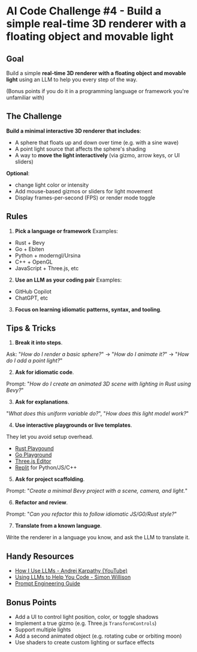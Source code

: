 # AI Code Challenge #4 - Build a simple real-time 3D renderer with a floating object and movable light

## Goal

Build a simple **real-time 3D renderer with a floating object and movable light** using an LLM to help you every step of the way.

(Bonus points if you do it in a programming language or framework you're unfamiliar with)

## The Challenge

**Build a minimal interactive 3D renderer that includes**:

- A sphere that floats up and down over time (e.g. with a sine wave)
- A point light source that affects the sphere's shading
- A way to **move the light interactively** (via gizmo, arrow keys, or UI sliders)

**Optional**:

- change light color or intensity
- Add mouse-based gizmos or sliders for light movement
- Display frames-per-second (FPS) or render mode toggle

## Rules

1. **Pick a language or framework** Examples:
- Rust + Bevy
- Go + Ebiten
- Python + moderngl/Ursina
- C++ + OpenGL
- JavaScript + Three.js, etc

2. **Use an LLM as your coding pair** Examples:
- GitHub Copilot
- ChatGPT, etc

3. **Focus on learning idiomatic patterns, syntax, and tooling**.

## Tips & Tricks

1. **Break it into steps**.

Ask: "_How do I render a basic sphere?_" -> "_How do I animate it?_" -> "_How do I add a point light?_"

2. **Ask for idiomatic code**.

Prompt: "_How do I create an animated 3D scene with lighting in Rust using Bevy?_"

3. **Ask for explanations**.

"_What does this uniform variable do?_", "_How does this light model work?_"

4. **Use interactive playgrounds or live templates**.

They let you avoid setup overhead.

- [Rust Playgound](https://play.rust-lang.org/?version=stable&mode=debug&edition=2024)
- [Go Playground](https://go.dev/play/)
- [Three.js Editor](https://threejs.org/editor/)
- [Replit](https://replit.com) for Python/JS/C++

5. **Ask for project scaffolding**.

Prompt: "_Create a minimal Bevy project with a scene, camera, and light._"

6. **Refactor and review**.

Prompt: "_Can you refactor this to follow idiomatic JS/G0/Rust style?_"

7. **Translate from a known language**.

Write the renderer in a language you know, and ask the LLM to translate it.

## Handy Resources

- [How I Use LLMs - Andrej Karpathy (YouTube)](https://www.youtube.com/watch?v=EWvNQjAaOHw)
- [Using LLMs to Help You Code - Simon Willison](https://simonwillison.net/2025/Mar/11/using-llms-for-code)
- [Prompt Engineering Guide](https://www.promptingguide.ai)

## Bonus Points

- Add a UI to control light position, color, or toggle shadows
- Implement a true gizmo (e.g. Three.js `TransformControls`)
- Support multiple lights
- Add a second animated object (e.g. rotating cube or orbiting moon)
- Use shaders to create custom lighting or surface effects